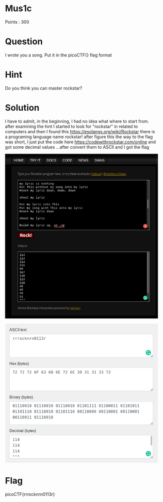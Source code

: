 # Mus1c

Points : 300

# Question

I wrote you a song. Put it in the picoCTF{} flag format

# Hint 

Do you think you can master rockstar?

# Solution

I have to admit, in the beginning, I had no idea what where to start from.
after examining the hint I started to look for "rockstar" in related to computers and then I found this https://esolangs.org/wiki/Rockstar
there is a programing language name rockstar! 
after figure this the way to the flag was short, I just put the code here https://codewithrockstar.com/online 
and got some decimal values ...after convert them to ASCII and I got the flag


![Screenshot](rockstar.png)

![Screenshot](flag.png)



# Flag
picoCTF{rrrocknrn0113r}

